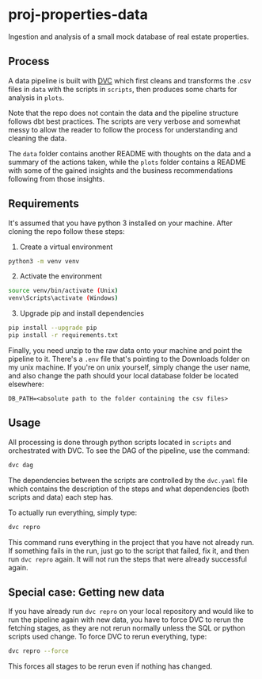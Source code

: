 # proj-properties-data
Ingestion and analysis of a small mock database of real estate properties.

## Process
A data pipeline is built with [DVC](https://dvc.org/) which first cleans and transforms the .csv files in `data` with the scripts in `scripts`, then produces some charts for analysis in `plots`.

Note that the repo does not contain the data and the pipeline structure follows dbt best practices. The scripts are very verbose and somewhat messy to allow the reader to follow the process for understanding and cleaning the data.

The `data` folder contains another README with thoughts on the data and a summary of the actions taken, while the `plots` folder contains a README with some of the gained insights and the business recommendations following from those insights.

## Requirements
It's assumed that you have python 3 installed on your machine. After cloning the repo follow these steps:

1. Create a virtual environment

```bash
python3 -m venv venv
```

2. Activate the environment

```bash
source venv/bin/activate (Unix)
venv\Scripts\activate (Windows)
```

3. Upgrade pip and install dependencies

```bash
pip install --upgrade pip
pip install -r requirements.txt
```

Finally, you need unzip to the raw data onto your machine and point the pipeline to it. There's a `.env` file that's pointing to the Downloads folder on my unix machine. If you're on unix yourself, simply change the user name, and also change the path should your local database folder be located elsewhere:

```
DB_PATH=<absolute path to the folder containing the csv files>
```

## Usage

All processing is done through python scripts located in `scripts` and orchestrated with DVC. To see the DAG of the pipeline, use the command:

```bash
dvc dag
```

The dependencies between the scripts are controlled by the `dvc.yaml` file which contains the description of the steps and what dependencies (both scripts and data) each step has.

To actually run everything, simply type:

```bash
dvc repro
```

This command runs everything in the project that you have not already run. If something fails in the run, just go to the script that failed, fix it, and then run `dvc repro` again. It will not run the steps that were already successful again.


## Special case: Getting new data

If you have already run `dvc repro` on your local repository and would like to run the pipeline again with new data, you have to force DVC to rerun the fetching stages, as they are not rerun normally unless the SQL or python scripts used change. To force DVC to rerun everything, type:

```bash
dvc repro --force
```

This forces all stages to be rerun even if nothing has changed.